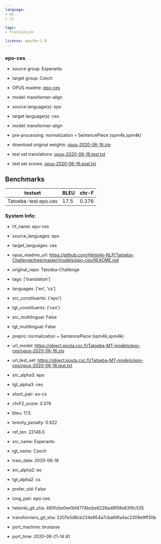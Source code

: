 ```yaml
---
language: 
- eo
- cs

tags:
- translation

license: apache-2.0
---
```


### epo-ces

* source group: Esperanto 
* target group: Czech 
*  OPUS readme: [epo-ces](https://github.com/Helsinki-NLP/Tatoeba-Challenge/tree/master/models/epo-ces/README.md)

*  model: transformer-align
* source language(s): epo
* target language(s): ces
* model: transformer-align
* pre-processing: normalization + SentencePiece (spm4k,spm4k)
* download original weights: [opus-2020-06-16.zip](https://object.pouta.csc.fi/Tatoeba-MT-models/epo-ces/opus-2020-06-16.zip)
* test set translations: [opus-2020-06-16.test.txt](https://object.pouta.csc.fi/Tatoeba-MT-models/epo-ces/opus-2020-06-16.test.txt)
* test set scores: [opus-2020-06-16.eval.txt](https://object.pouta.csc.fi/Tatoeba-MT-models/epo-ces/opus-2020-06-16.eval.txt)

## Benchmarks

| testset               | BLEU  | chr-F |
|-----------------------|-------|-------|
| Tatoeba-test.epo.ces 	| 17.5 	| 0.376 |


### System Info: 
- hf_name: epo-ces

- source_languages: epo

- target_languages: ces

- opus_readme_url: https://github.com/Helsinki-NLP/Tatoeba-Challenge/tree/master/models/epo-ces/README.md

- original_repo: Tatoeba-Challenge

- tags: ['translation']

- languages: ['eo', 'cs']

- src_constituents: {'epo'}

- tgt_constituents: {'ces'}

- src_multilingual: False

- tgt_multilingual: False

- prepro:  normalization + SentencePiece (spm4k,spm4k)

- url_model: https://object.pouta.csc.fi/Tatoeba-MT-models/epo-ces/opus-2020-06-16.zip

- url_test_set: https://object.pouta.csc.fi/Tatoeba-MT-models/epo-ces/opus-2020-06-16.test.txt

- src_alpha3: epo

- tgt_alpha3: ces

- short_pair: eo-cs

- chrF2_score: 0.376

- bleu: 17.5

- brevity_penalty: 0.922

- ref_len: 22148.0

- src_name: Esperanto

- tgt_name: Czech

- train_date: 2020-06-16

- src_alpha2: eo

- tgt_alpha2: cs

- prefer_old: False

- long_pair: epo-ces

- helsinki_git_sha: 480fcbe0ee1bf4774bcbe6226ad9f58e63f6c535

- transformers_git_sha: 2207e5d8cb224e954a7cba69fa4ac2309e9ff30b

- port_machine: brutasse

- port_time: 2020-08-21-14:41